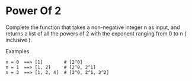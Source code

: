 # Power Of 2

Complete the function that takes a non-negative integer n as input, and returns a list of all the powers of 2 with the exponent ranging from 0 to n ( inclusive ).

Examples

```
n = 0  ==> [1]        # [2^0]
n = 1  ==> [1, 2]     # [2^0, 2^1]
n = 2  ==> [1, 2, 4]  # [2^0, 2^1, 2^2]
```
